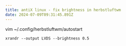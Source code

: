 ```yaml
---
title: antiX linux - fix brightness in herbstluftwm
date: 2024-07-09T09:31:45.891Z
---
```

vim ~/.config/herbstluftwm/autostart

```
xrandr --output LVDS --brightness 0.5
```